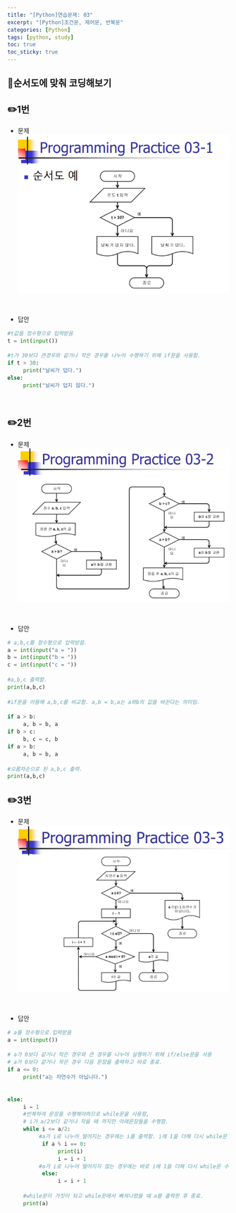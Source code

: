 ```yaml
---
title: "[Python]연습문제: 03"
excerpt: "[Python]조건문, 제어문, 반복문"
categories: [Python]
tags: [python, study]
toc: true
toc_sticky: true
---
```

## 🍊순서도에 맞춰 코딩해보기

## ✏️1번
- 문제
![문제 이미지-불러오기 실패](/assets/Image/python_assign_03_1.png)
<br>

- 답안
```python
#t값을 정수형으로 입력받음
t = int(input())

#t가 30보다 큰경우와 같거나 작은 경우를 나누어 수행하기 위해 if문을 사용함. 
if t > 30:
     print("날씨가 덥다.")
else:
     print("날씨가 덥지 않다.")

```
<br>

## ✏️2번
- 문제
![문제 이미지-불러오기 실패](/assets/Image/python_assign_03_2.png)
<br>

- 답안
```python
# a,b,c를 정수형으로 입력받음.
a = int(input("a = "))
b = int(input("b = "))
c = int(input("c = "))

#a,b,c 출력함.
print(a,b,c)

#if문을 이용해 a,b,c를 비교함. a,b = b,a는 a와b의 값을 바꾼다는 의미임.

if a > b:
     a, b = b, a
if b > c:
     b, c = c, b
if a > b:
     a, b = b, a
     
#오름차순으로 된 a,b,c 출력.
print(a,b,c)
```

## ✏️3번
- 문제
![문제 이미지-불러오기 실패](/assets/Image/python_assign_03_3.png)
<br>

- 답안
```python
# a를 정수형으로 입력받음 
a = int(input())

# a가 0보다 같거나 작은 경우와 큰 경우를 나누어 실행하기 위해 if/else문을 사용
# a가 0보다 같거나 작은 경우 다음 문장을 출력하고 바로 종료.
if a <= 0:
     print("a는 자연수가 아닙니다.")


else:
     i = 1
     #반복하여 문장을 수행해야하므로 while문을 사용함,
     # i가 a/2보다 같거나 작을 때 까지만 아래문장들을 수행함.
     while i <= a/2:
          #a가 i로 나누어 떨어지는 경우에는 i를 출력함. i에 1을 더해 다시 while문 수행. 
           if a % i == 0:
                print(i)
                i = i + 1
          #a가 i로 나누어 떨어지지 않는 경우에는 바로 i에 1을 더해 다시 while문 수행.
           else:
                i = i + 1
          
     #while문이 거짓이 되고 while문에서 빠져나왔을 때 a를 출력한 후 종료.
     print(a)    
```